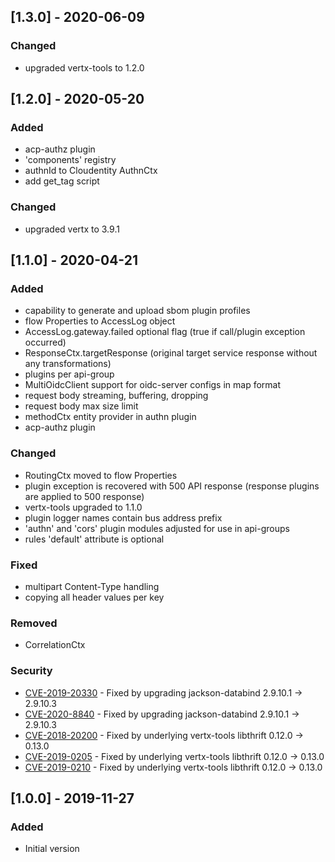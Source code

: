 ## [1.3.0] - 2020-06-09
### Changed
- upgraded vertx-tools to 1.2.0

## [1.2.0] - 2020-05-20
### Added
- acp-authz plugin
- 'components' registry
- authnId to Cloudentity AuthnCtx
- add get_tag script

### Changed
- upgraded vertx to 3.9.1

## [1.1.0] - 2020-04-21
### Added
- capability to generate and upload sbom plugin profiles
- flow Properties to AccessLog object
- AccessLog.gateway.failed optional flag (true if call/plugin exception occurred)
- ResponseCtx.targetResponse (original target service response without any transformations)
- plugins per api-group
- MultiOidcClient support for oidc-server configs in map format
- request body streaming, buffering, dropping
- request body max size limit
- methodCtx entity provider in authn plugin
- acp-authz plugin

### Changed
- RoutingCtx moved to flow Properties
- plugin exception is recovered with 500 API response (response plugins are applied to 500 response)
- vertx-tools upgraded to 1.1.0
- plugin logger names contain bus address prefix
- 'authn' and 'cors' plugin modules adjusted for use in api-groups
- rules 'default' attribute is optional

### Fixed
- multipart Content-Type handling
- copying all header values per key

### Removed
- CorrelationCtx

### Security
- [CVE-2019-20330](https://nvd.nist.gov/vuln/detail/CVE-2019-20330) - Fixed by upgrading jackson-databind 2.9.10.1 -> 2.9.10.3
- [CVE-2020-8840](https://nvd.nist.gov/vuln/detail/CVE-2020-8840) - Fixed by upgrading jackson-databind 2.9.10.1 -> 2.9.10.3
- [CVE-2018-20200](https://nvd.nist.gov/vuln/detail/CVE-2018-20200) - Fixed by underlying vertx-tools libthrift 0.12.0 -> 0.13.0
- [CVE-2019-0205](https://nvd.nist.gov/vuln/detail/CVE-2019-0205) - Fixed by underlying vertx-tools libthrift 0.12.0 -> 0.13.0
- [CVE-2019-0210](https://nvd.nist.gov/vuln/detail/CVE-2019-0210) - Fixed by underlying vertx-tools libthrift 0.12.0 -> 0.13.0

## [1.0.0] - 2019-11-27
### Added
- Initial version

